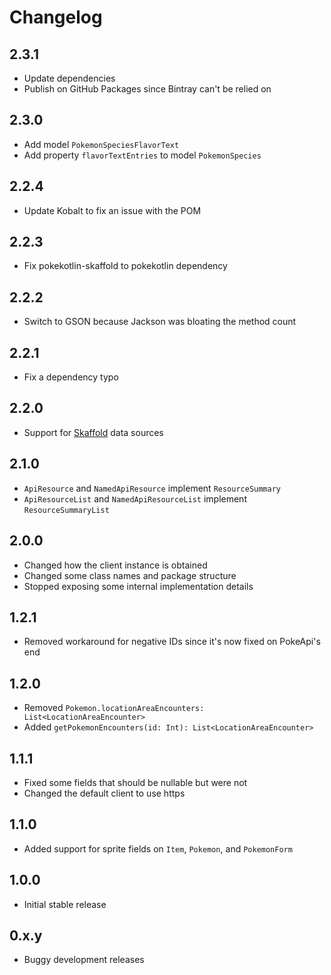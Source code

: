 # Changelog

## 2.3.1

 - Update dependencies
 - Publish on GitHub Packages since Bintray can't be relied on

## 2.3.0

 - Add model `PokemonSpeciesFlavorText`
 - Add property `flavorTextEntries` to model `PokemonSpecies`

## 2.2.4

 - Update Kobalt to fix an issue with the POM

## 2.2.3

 - Fix pokekotlin-skaffold to pokekotlin dependency

## 2.2.2

 - Switch to GSON because Jackson was bloating the method count

## 2.2.1

 - Fix a dependency typo

## 2.2.0

 - Support for [Skaffold](https://github.com/pokesource/skaffold) data sources

## 2.1.0

 - `ApiResource` and `NamedApiResource` implement `ResourceSummary`
 - `ApiResourceList` and `NamedApiResourceList` implement `ResourceSummaryList`

## 2.0.0

 - Changed how the client instance is obtained
 - Changed some class names and package structure
 - Stopped exposing some internal implementation details

## 1.2.1

 - Removed workaround for negative IDs since it's now fixed on PokeApi's end

## 1.2.0

 - Removed `Pokemon.locationAreaEncounters: List<LocationAreaEncounter>`
 - Added `getPokemonEncounters(id: Int): List<LocationAreaEncounter>`

## 1.1.1

 - Fixed some fields that should be nullable but were not
 - Changed the default client to use https

## 1.1.0

 - Added support for sprite fields on `Item`, `Pokemon`, and `PokemonForm`

## 1.0.0

 - Initial stable release

## 0.x.y

 - Buggy development releases
